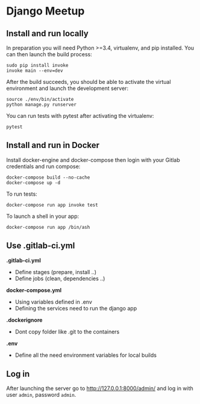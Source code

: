 Django Meetup
==========

Install and run locally
-----------------------

In preparation you will need Python >=3.4, virtualenv, and pip installed. You can then launch the build process:

    sudo pip install invoke
    invoke main --env=dev

After the build succeeds, you should be able to activate the virtual environment and launch the development server:

    source ./env/bin/activate
    python manage.py runserver

You can run tests with pytest after activating the virtualenv:

    pytest


Install and run in Docker
-------------------------

Install docker-engine and docker-compose then login with your Gitlab credentials and run compose:

    docker-compose build --no-cache
    docker-compose up -d

To run tests:

    docker-compose run app invoke test

To launch a shell in your app:

    docker-compose run app /bin/ash

Use .gitlab-ci.yml
------------------

**.gitlab-ci.yml**
- Define stages (prepare, install ..)
- Define jobs (clean, dependencies ..)

**docker-compose.yml**
- Using variables defined in .env
- Defining the services need to run the django app

**.dockerignore**
- Dont copy folder like .git to the containers

**.env**
- Define all the need environment variables for local builds

Log in
------

After launching the server go to http://127.0.0.1:8000/admin/ and log in with user `admin`, password `admin`.
